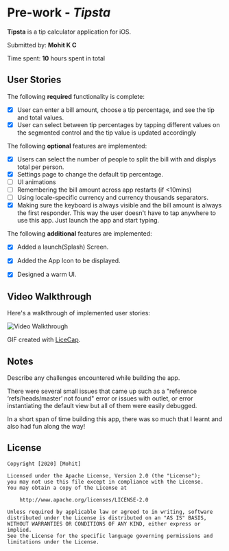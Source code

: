 # Pre-work - *Tipsta*

**Tipsta** is a tip calculator application for iOS.

Submitted by: **Mohit K C**

Time spent: **10** hours spent in total

## User Stories

The following **required** functionality is complete:

* [x] User can enter a bill amount, choose a tip percentage, and see the tip and total values.
* [x] User can select between tip percentages by tapping different values on the segmented control and the tip value is updated accordingly

The following **optional** features are implemented:

* [x] Users can select the number of people to split the bill with and displys total per person.
* [x] Settings page to change the default tip percentage.
* [ ] UI animations
* [ ] Remembering the bill amount across app restarts (if <10mins)
* [ ] Using locale-specific currency and currency thousands separators.
* [x] Making sure the keyboard is always visible and the bill amount is always the first responder. This way the user doesn't have to tap anywhere to use this app. Just launch the app and start typing.

The following **additional** features are implemented:

* [x] Added a launch(Splash) Screen.
* [x] Added the App Icon to be displayed.
* [x] Designed a warm UI.


## Video Walkthrough

Here's a walkthrough of implemented user stories:

<img src='https://i.imgur.com/u8ziqD1.gif' title='Video Walkthrough' width='' alt='Video Walkthrough' />

GIF created with [LiceCap](http://www.cockos.com/licecap/).

## Notes

Describe any challenges encountered while building the app.

There were several small issues that came up such as a "reference ‘refs/heads/master’ not found" error or issues with outlet, or error instantiating the default view but all of them were easily debugged. 

In a short span of time building this app, there was so much that I learnt and also had fun along the way!

## License

    Copyright [2020] [Mohit]

    Licensed under the Apache License, Version 2.0 (the "License");
    you may not use this file except in compliance with the License.
    You may obtain a copy of the License at

        http://www.apache.org/licenses/LICENSE-2.0

    Unless required by applicable law or agreed to in writing, software
    distributed under the License is distributed on an "AS IS" BASIS,
    WITHOUT WARRANTIES OR CONDITIONS OF ANY KIND, either express or implied.
    See the License for the specific language governing permissions and
    limitations under the License.


